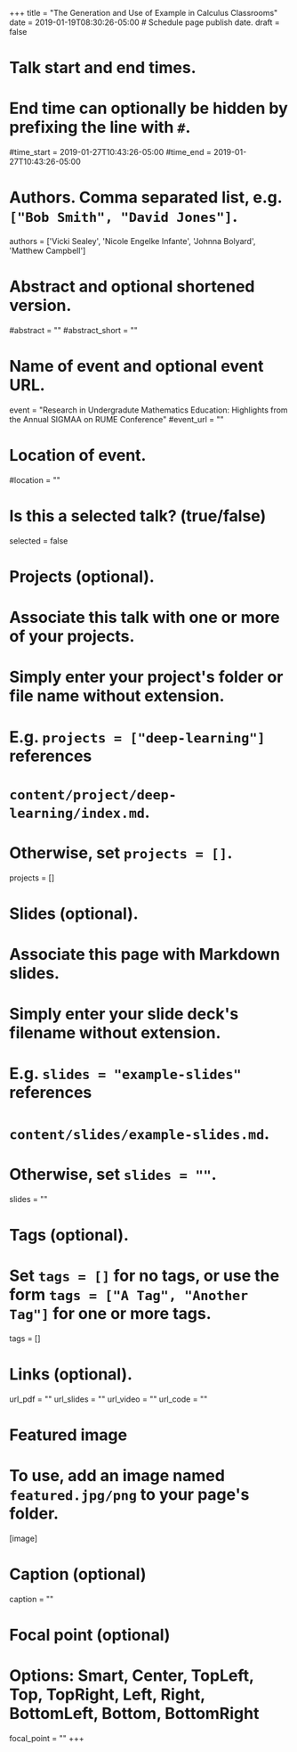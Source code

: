 +++
title = "The Generation and Use of Example in Calculus Classrooms"
date = 2019-01-19T08:30:26-05:00  # Schedule page publish date.
draft = false

# Talk start and end times.
#   End time can optionally be hidden by prefixing the line with `#`.
#time_start = 2019-01-27T10:43:26-05:00
#time_end = 2019-01-27T10:43:26-05:00

# Authors. Comma separated list, e.g. `["Bob Smith", "David Jones"]`.
authors = ['Vicki Sealey', 'Nicole Engelke Infante', 'Johnna Bolyard', 'Matthew Campbell']

# Abstract and optional shortened version.
#abstract = ""
#abstract_short = ""

# Name of event and optional event URL.
event = "Research in Undergradute Mathematics Education: Highlights from the Annual SIGMAA on RUME Conference"
#event_url = ""

# Location of event.
#location = ""

# Is this a selected talk? (true/false)
selected = false

# Projects (optional).
#   Associate this talk with one or more of your projects.
#   Simply enter your project's folder or file name without extension.
#   E.g. `projects = ["deep-learning"]` references
#   `content/project/deep-learning/index.md`.
#   Otherwise, set `projects = []`.
projects = []

# Slides (optional).
#   Associate this page with Markdown slides.
#   Simply enter your slide deck's filename without extension.
#   E.g. `slides = "example-slides"` references
#   `content/slides/example-slides.md`.
#   Otherwise, set `slides = ""`.
slides = ""

# Tags (optional).
#   Set `tags = []` for no tags, or use the form `tags = ["A Tag", "Another Tag"]` for one or more tags.
tags = []

# Links (optional).
url_pdf = ""
url_slides = ""
url_video = ""
url_code = ""

# Featured image
# To use, add an image named `featured.jpg/png` to your page's folder.
[image]
  # Caption (optional)
  caption = ""

  # Focal point (optional)
  # Options: Smart, Center, TopLeft, Top, TopRight, Left, Right, BottomLeft, Bottom, BottomRight
  focal_point = ""
+++
